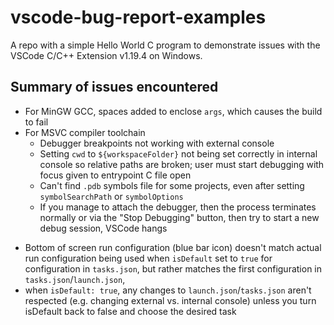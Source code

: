 # vscode-bug-report-examples
A repo with a simple Hello World C program to demonstrate issues with the VSCode C/C++ Extension v1.19.4 on Windows.

## Summary of issues encountered
* For MinGW GCC, spaces added to enclose `args`, which causes the build to fail
* For MSVC compiler toolchain
    * Debugger breakpoints not working with external console
    * Setting `cwd` to `${workspaceFolder}` not being set correctly in internal console so relative paths are broken; user must start debugging with focus given to entrypoint C file open
    * Can't find `.pdb` symbols file for some projects, even after setting `symbolSearchPath` or `symbolOptions`
    * If you manage to attach the debugger, then the process terminates normally or via the "Stop Debugging" button, then try to start a new debug session, VSCode hangs
- Bottom of screen run configuration (blue bar icon) doesn't match actual run configuration being used when `isDefault` set to `true` for configuration in `tasks.json`, but rather matches the first configuration in `tasks.json`/`launch.json`,
- when `isDefault: true`, any changes to `launch.json`/`tasks.json` aren't respected (e.g. changing external vs. internal console) unless you turn isDefault back to false and choose the desired task
